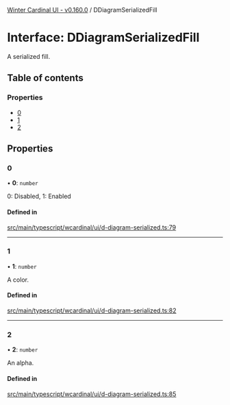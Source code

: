 [Winter Cardinal UI - v0.160.0](../index.md) / DDiagramSerializedFill

# Interface: DDiagramSerializedFill

A serialized fill.

## Table of contents

### Properties

- [0](DDiagramSerializedFill.md#0)
- [1](DDiagramSerializedFill.md#1)
- [2](DDiagramSerializedFill.md#2)

## Properties

### 0

• **0**: `number`

0: Disabled, 1: Enabled

#### Defined in

[src/main/typescript/wcardinal/ui/d-diagram-serialized.ts:79](https://github.com/winter-cardinal/winter-cardinal-ui/blob/v0.160.0/src/main/typescript/wcardinal/ui/d-diagram-serialized.ts#L79)

___

### 1

• **1**: `number`

A color.

#### Defined in

[src/main/typescript/wcardinal/ui/d-diagram-serialized.ts:82](https://github.com/winter-cardinal/winter-cardinal-ui/blob/v0.160.0/src/main/typescript/wcardinal/ui/d-diagram-serialized.ts#L82)

___

### 2

• **2**: `number`

An alpha.

#### Defined in

[src/main/typescript/wcardinal/ui/d-diagram-serialized.ts:85](https://github.com/winter-cardinal/winter-cardinal-ui/blob/v0.160.0/src/main/typescript/wcardinal/ui/d-diagram-serialized.ts#L85)
